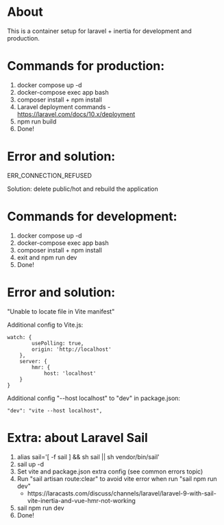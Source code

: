 # About

This is a container setup for laravel + inertia for development and production. 

# Commands for production:

1. docker compose up -d
2. docker-compose exec app bash
3. composer install + npm install
4. Laravel deployment commands - https://laravel.com/docs/10.x/deployment
5. npm run build
6. Done!

# Error and solution:

<p>ERR_CONNECTION_REFUSED</p>
<p>Solution: delete public/hot and rebuild the application</p>

# Commands for development:

1. docker compose up -d
2. docker-compose exec app bash
3. composer install + npm install
4. exit and npm run dev
5. Done!

# Error and solution:

"Unable to locate file in Vite manifest"

Additional config to Vite.js:

    watch: {
            usePolling: true,
            origin: 'http://localhost'
        },
        server: {
            hmr: {
                host: 'localhost'
        }
    }

Additional config "--host localhost" to "dev" in package.json: 

    "dev": "vite --host localhost",

# Extra: about Laravel Sail

<ol>
    <li>alias sail='[ -f sail ] && sh sail || sh vendor/bin/sail'</li>
    <li>sail up -d</li>
    <li>Set vite and package.json extra config (see common errors topic)</li>
    <li>Run "sail artisan route:clear" to avoid vite error when run "sail npm run dev"
        <ul>
            <li>https://laracasts.com/discuss/channels/laravel/laravel-9-with-sail-vite-inertia-and-vue-hmr-not-working</li>
        </ul>
    </li>
    <li>sail npm run dev </li>
    <li>Done!</li>
</ol>




